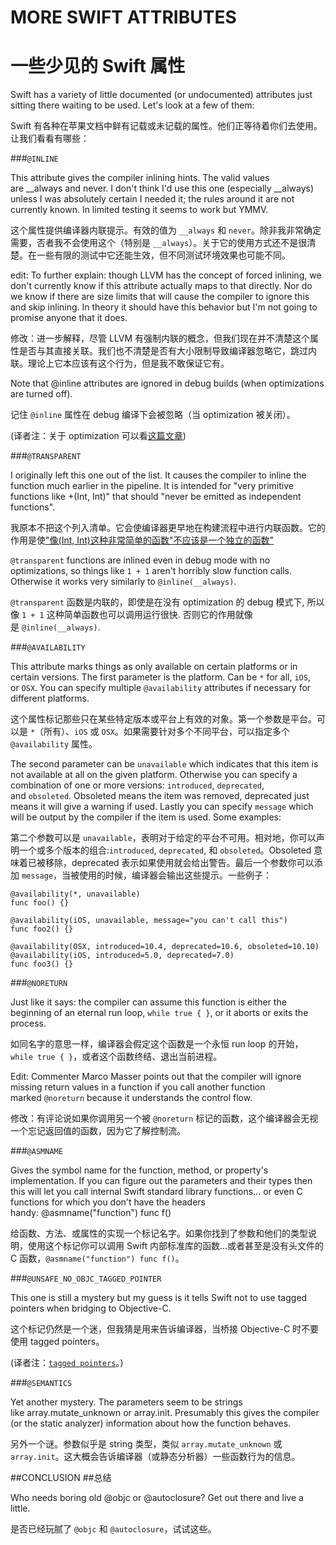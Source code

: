 # MORE SWIFT ATTRIBUTES

# 一些少见的 Swift 属性

Swift has a variety of little documented (or undocumented) attributes just sitting there waiting to be used. Let's look at a few of them:

Swift 有各种在苹果文档中鲜有记载或未记载的属性。他们正等待着你们去使用。让我们看看有哪些：

###`@INLINE`

This attribute gives the compiler inlining hints. The valid values are __always and never. I don't think I'd use this one (especially __always) unless I was absolutely certain I needed it; the rules around it are not currently known. In limited testing it seems to work but YMMV.

这个属性提供编译器内联提示。有效的值为 `__always` 和 `never`。除非我非常确定需要，否者我不会使用这个（特别是 `__always`）。关于它的使用方式还不是很清楚。在一些有限的测试中它还能生效，但不同测试环境效果也可能不同。

edit: To further explain: though LLVM has the concept of forced inlining, we don't currently know if this attribute actually maps to that directly. Nor do we know if there are size limits that will cause the compiler to ignore this and skip inlining. In theory it should have this behavior but I'm not going to promise anyone that it does.

修改：进一步解释，尽管 LLVM 有强制内联的概念，但我们现在并不清楚这个属性是否与其直接关联。我们也不清楚是否有大小限制导致编译器忽略它，跳过内联。理论上它本应该有这个行为，但是我不敢保证它有。

Note that @inline attributes are ignored in debug builds (when optimizations are turned off).

记住 `@inline` 属性在 debug 编译下会被忽略（当 optimization 被关闭）。

(译者注：关于 optimization 可以看[这篇文章](http://ios.jobbole.com/81937/))

###`@TRANSPARENT`

I originally left this one out of the list. It causes the compiler to inline the function much earlier in the pipeline. It is intended for "very primitive functions like +(Int, Int)" that should "never be emitted as independent functions".

我原本不把这个列入清单。它会使编译器更早地在构建流程中进行内联函数。它的作用是使["像(Int, Int)这种非常简单的函数"不应该是一个独立的函数"](https://devforums.apple.com/message/988972#988972)

`@transparent` functions are inlined even in debug mode with no optimizations, so things like `1 + 1` aren't horribly slow function calls. Otherwise it works very similarly to `@inline(__always)`.

`@transparent` 函数是内联的，即使是在没有 optimization 的 debug 模式下, 所以像 `1 + 1` 这种简单函数也可以调用运行很快. 否则它的作用就像是 `@inline(__always)`.

###`@AVAILABILITY`


This attribute marks things as only available on certain platforms or in certain versions. The first parameter is the platform. Can be `*` for all, `iOS`, or `OSX`. You can specify multiple `@availability` attributes if necessary for different platforms.

这个属性标记那些只在某些特定版本或平台上有效的对象。第一个参数是平台。可以是 `*`（所有）、`iOS` 或 `OSX`。如果需要针对多个不同平台，可以指定多个 `@availability` 属性。

The second parameter can be `unavailable` which indicates that this item is not available at all on the given platform. Otherwise you can specify a combination of one or more versions: `introduced`, `deprecated`, and `obsoleted`. Obsoleted means the item was removed, deprecated just means it will give a warning if used. Lastly you can specify `message` which will be output by the compiler if the item is used. Some examples:

第二个参数可以是 `unavailable`，表明对于给定的平台不可用。相对地，你可以声明一个或多个版本的组合:`introduced`, `deprecated`, 和 `obsoleted`。Obsoleted 意味着已被移除，deprecated 表示如果使用就会给出警告。最后一个参数你可以添加 `message`，当被使用的时候，编译器会输出这些提示。一些例子：

```
@availability(*, unavailable)
func foo() {}

@availability(iOS, unavailable, message="you can't call this")
func foo2() {}

@availability(OSX, introduced=10.4, deprecated=10.6, obsoleted=10.10)
@availability(iOS, introduced=5.0, deprecated=7.0)
func foo3() {}
```

###`@NORETURN`

Just like it says: the compiler can assume this function is either the beginning of an eternal run loop, `while true { }`, or it aborts or exits the process.

如同名字的意思一样，编译器会假定这个函数是一个永恒 run loop 的开始，`while true { }`，或者这个函数终结、退出当前进程。

Edit: Commenter Marco Masser points out that the compiler will ignore missing return values in a function if you call another function marked `@noreturn` because it understands the control flow.

修改：有评论说如果你调用另一个被 `@noreturn` 标记的函数，这个编译器会无视一个忘记返回值的函数，因为它了解控制流。

###`@ASMNAME`

Gives the symbol name for the function, method, or property's implementation. If you can figure out the parameters and their types then this will let you call internal Swift standard library functions... or even C functions for which you don't have the headers handy: @asmname("function") func f()

给函数、方法、或属性的实现一个标记名字。如果你找到了参数和他们的类型说明，使用这个标记你可以调用 Swift 内部标准库的函数...或者甚至是没有头文件的 C 函数，`@asmname("function") func f()`。

###`@UNSAFE_NO_OBJC_TAGGED_POINTER`

This one is still a mystery but my guess is it tells Swift not to use tagged pointers when bridging to Objective-C.

这个标记仍然是一个迷，但我猜是用来告诉编译器，当桥接 Objective-C 时不要使用 tagged pointers。

(译者注：[`tagged pointers`](http://blog.devtang.com/blog/2014/03/21/weak_object_lifecycle_and_tagged_pointer/)。)

###`@SEMANTICS`

Yet another mystery. The parameters seem to be strings like array.mutate_unknown or array.init. Presumably this gives the compiler (or the static analyzer) information about how the function behaves.

另外一个谜。参数似乎是 string 类型，类似 `array.mutate_unknown` 或 `array.init`。这大概会告诉编译器（或静态分析器）一些函数行为的信息。

##CONCLUSION
##总结

Who needs boring old @objc or @autoclosure? Get out there and live a little.

是否已经玩腻了 `@objc` 和 `@autoclosure`，试试这些。

